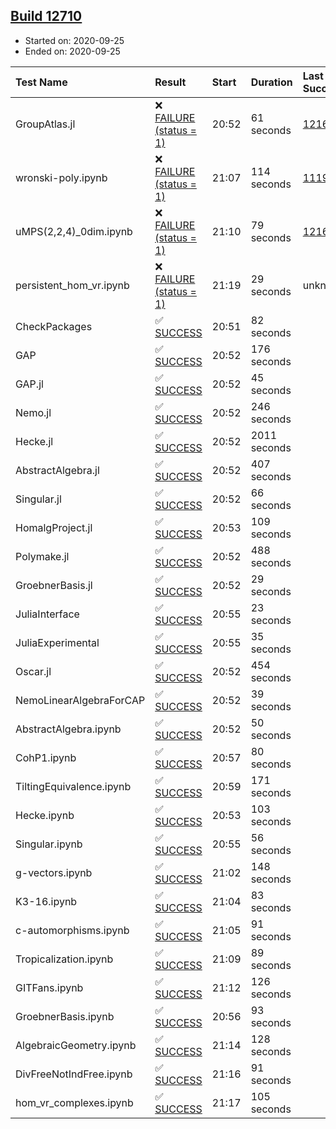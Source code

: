 ## [Build 12710](https://oscarci.mathematik.uni-kl.de/job/oscar/12710/)

* Started on: 2020-09-25
* Ended on: 2020-09-25

| Test Name    | Result | Start | Duration | Last Success | First Failure |
|:-------------|:-------|:------|:---------|:-------------|:--------------|
| GroupAtlas.jl | ❌ [FAILURE (status = 1)](https://oscarci.mathematik.uni-kl.de/job/oscar/12710/artifact/logs/build-12710/GroupAtlas.jl.log) | 20:52 | 61 seconds | [12167](https://oscarci.mathematik.uni-kl.de/job/oscar/12167/) | [12168](https://oscarci.mathematik.uni-kl.de/job/oscar/12168/) |
| wronski-poly.ipynb | ❌ [FAILURE (status = 1)](https://oscarci.mathematik.uni-kl.de/job/oscar/12710/artifact/logs/build-12710/wronski-poly.ipynb.log) | 21:07 | 114 seconds | [11192](https://oscarci.mathematik.uni-kl.de/job/oscar/11192/) | [11193](https://oscarci.mathematik.uni-kl.de/job/oscar/11193/) |
| uMPS(2,2,4)_0dim.ipynb | ❌ [FAILURE (status = 1)](https://oscarci.mathematik.uni-kl.de/job/oscar/12710/artifact/logs/build-12710/uMPS-2-2-4-_0dim.ipynb.log) | 21:10 | 79 seconds | [12167](https://oscarci.mathematik.uni-kl.de/job/oscar/12167/) | [12168](https://oscarci.mathematik.uni-kl.de/job/oscar/12168/) |
| persistent_hom_vr.ipynb | ❌ [FAILURE (status = 1)](https://oscarci.mathematik.uni-kl.de/job/oscar/12710/artifact/logs/build-12710/persistent_hom_vr.ipynb.log) | 21:19 | 29 seconds | unknown | unknown |
| CheckPackages | ✅ [SUCCESS](https://oscarci.mathematik.uni-kl.de/job/oscar/12710/artifact/logs/build-12710/CheckPackages.log) | 20:51 | 82 seconds |  |  |
| GAP | ✅ [SUCCESS](https://oscarci.mathematik.uni-kl.de/job/oscar/12710/artifact/logs/build-12710/GAP.log) | 20:52 | 176 seconds |  |  |
| GAP.jl | ✅ [SUCCESS](https://oscarci.mathematik.uni-kl.de/job/oscar/12710/artifact/logs/build-12710/GAP.jl.log) | 20:52 | 45 seconds |  |  |
| Nemo.jl | ✅ [SUCCESS](https://oscarci.mathematik.uni-kl.de/job/oscar/12710/artifact/logs/build-12710/Nemo.jl.log) | 20:52 | 246 seconds |  |  |
| Hecke.jl | ✅ [SUCCESS](https://oscarci.mathematik.uni-kl.de/job/oscar/12710/artifact/logs/build-12710/Hecke.jl.log) | 20:52 | 2011 seconds |  |  |
| AbstractAlgebra.jl | ✅ [SUCCESS](https://oscarci.mathematik.uni-kl.de/job/oscar/12710/artifact/logs/build-12710/AbstractAlgebra.jl.log) | 20:52 | 407 seconds |  |  |
| Singular.jl | ✅ [SUCCESS](https://oscarci.mathematik.uni-kl.de/job/oscar/12710/artifact/logs/build-12710/Singular.jl.log) | 20:52 | 66 seconds |  |  |
| HomalgProject.jl | ✅ [SUCCESS](https://oscarci.mathematik.uni-kl.de/job/oscar/12710/artifact/logs/build-12710/HomalgProject.jl.log) | 20:53 | 109 seconds |  |  |
| Polymake.jl | ✅ [SUCCESS](https://oscarci.mathematik.uni-kl.de/job/oscar/12710/artifact/logs/build-12710/Polymake.jl.log) | 20:52 | 488 seconds |  |  |
| GroebnerBasis.jl | ✅ [SUCCESS](https://oscarci.mathematik.uni-kl.de/job/oscar/12710/artifact/logs/build-12710/GroebnerBasis.jl.log) | 20:52 | 29 seconds |  |  |
| JuliaInterface | ✅ [SUCCESS](https://oscarci.mathematik.uni-kl.de/job/oscar/12710/artifact/logs/build-12710/JuliaInterface.log) | 20:55 | 23 seconds |  |  |
| JuliaExperimental | ✅ [SUCCESS](https://oscarci.mathematik.uni-kl.de/job/oscar/12710/artifact/logs/build-12710/JuliaExperimental.log) | 20:55 | 35 seconds |  |  |
| Oscar.jl | ✅ [SUCCESS](https://oscarci.mathematik.uni-kl.de/job/oscar/12710/artifact/logs/build-12710/Oscar.jl.log) | 20:52 | 454 seconds |  |  |
| NemoLinearAlgebraForCAP | ✅ [SUCCESS](https://oscarci.mathematik.uni-kl.de/job/oscar/12710/artifact/logs/build-12710/NemoLinearAlgebraForCAP.log) | 20:52 | 39 seconds |  |  |
| AbstractAlgebra.ipynb | ✅ [SUCCESS](https://oscarci.mathematik.uni-kl.de/job/oscar/12710/artifact/logs/build-12710/AbstractAlgebra.ipynb.log) | 20:52 | 50 seconds |  |  |
| CohP1.ipynb | ✅ [SUCCESS](https://oscarci.mathematik.uni-kl.de/job/oscar/12710/artifact/logs/build-12710/CohP1.ipynb.log) | 20:57 | 80 seconds |  |  |
| TiltingEquivalence.ipynb | ✅ [SUCCESS](https://oscarci.mathematik.uni-kl.de/job/oscar/12710/artifact/logs/build-12710/TiltingEquivalence.ipynb.log) | 20:59 | 171 seconds |  |  |
| Hecke.ipynb | ✅ [SUCCESS](https://oscarci.mathematik.uni-kl.de/job/oscar/12710/artifact/logs/build-12710/Hecke.ipynb.log) | 20:53 | 103 seconds |  |  |
| Singular.ipynb | ✅ [SUCCESS](https://oscarci.mathematik.uni-kl.de/job/oscar/12710/artifact/logs/build-12710/Singular.ipynb.log) | 20:55 | 56 seconds |  |  |
| g-vectors.ipynb | ✅ [SUCCESS](https://oscarci.mathematik.uni-kl.de/job/oscar/12710/artifact/logs/build-12710/g-vectors.ipynb.log) | 21:02 | 148 seconds |  |  |
| K3-16.ipynb | ✅ [SUCCESS](https://oscarci.mathematik.uni-kl.de/job/oscar/12710/artifact/logs/build-12710/K3-16.ipynb.log) | 21:04 | 83 seconds |  |  |
| c-automorphisms.ipynb | ✅ [SUCCESS](https://oscarci.mathematik.uni-kl.de/job/oscar/12710/artifact/logs/build-12710/c-automorphisms.ipynb.log) | 21:05 | 91 seconds |  |  |
| Tropicalization.ipynb | ✅ [SUCCESS](https://oscarci.mathematik.uni-kl.de/job/oscar/12710/artifact/logs/build-12710/Tropicalization.ipynb.log) | 21:09 | 89 seconds |  |  |
| GITFans.ipynb | ✅ [SUCCESS](https://oscarci.mathematik.uni-kl.de/job/oscar/12710/artifact/logs/build-12710/GITFans.ipynb.log) | 21:12 | 126 seconds |  |  |
| GroebnerBasis.ipynb | ✅ [SUCCESS](https://oscarci.mathematik.uni-kl.de/job/oscar/12710/artifact/logs/build-12710/GroebnerBasis.ipynb.log) | 20:56 | 93 seconds |  |  |
| AlgebraicGeometry.ipynb | ✅ [SUCCESS](https://oscarci.mathematik.uni-kl.de/job/oscar/12710/artifact/logs/build-12710/AlgebraicGeometry.ipynb.log) | 21:14 | 128 seconds |  |  |
| DivFreeNotIndFree.ipynb | ✅ [SUCCESS](https://oscarci.mathematik.uni-kl.de/job/oscar/12710/artifact/logs/build-12710/DivFreeNotIndFree.ipynb.log) | 21:16 | 91 seconds |  |  |
| hom_vr_complexes.ipynb | ✅ [SUCCESS](https://oscarci.mathematik.uni-kl.de/job/oscar/12710/artifact/logs/build-12710/hom_vr_complexes.ipynb.log) | 21:17 | 105 seconds |  |  |
